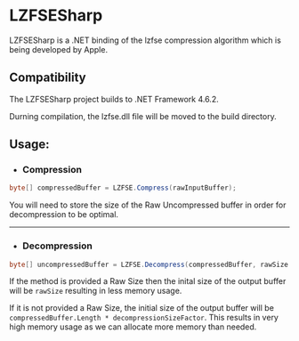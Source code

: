# LZFSESharp
 LZFSESharp is a .NET binding of the lzfse compression algorithm which is being developed by Apple.

## Compatibility
The LZFSESharp project builds to .NET Framework 4.6.2.

Durning compilation, the lzfse.dll file will be moved to the build directory.

## Usage:
* ### Compression

```csharp
byte[] compressedBuffer = LZFSE.Compress(rawInputBuffer);
```

You will need to store the size of the Raw Uncompressed buffer in order for decompression to be optimal.

***

* ### Decompression

```csharp
byte[] uncompressedBuffer = LZFSE.Decompress(compressedBuffer, rawSize [optional], decompressionSizeFactor [optional]);
```

If the method is provided a Raw Size then the inital size of the output buffer will be `rawSize` resulting in less memory usage.

If it is not provided a Raw Size, the initial size of the output buffer will be `compressedBuffer.Length * decompressionSizeFactor`. This results in very high memory usage as we can allocate more memory than needed.
